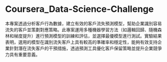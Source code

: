 # Coursera_Data-Science-Challenge
本專案透過分析客戶行為數據，建立有效的客戶流失預測模型，幫助企業識別容易流失的客戶並策劃對應策略。此專案運用多種機器學習方法（如邏輯回歸、隨機森林和梯度提升）進行預測模型的訓練和評估，並選擇最優模型進行測試。實驗結果表明，選用的模型在識別流失客戶上具有較高的準確率和穩定性，能夠有效支持企業針對潛在流失客戶的干預措施，透過預測工具優化客戶保留策略並提升企業競爭力具有重要意義。
